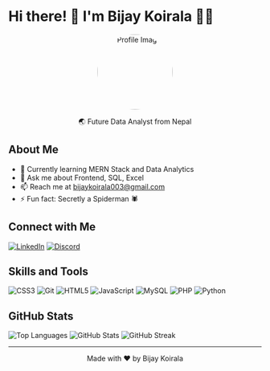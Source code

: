 # Hi there! 👋 I'm Bijay Koirala 🧑‍💻

<p align="center">
  <img src="https://github.com/bijay085/bijay085/assets/107698781/ab408ee9-de14-4f5f-8568-584304dc7ed9" alt="Profile Image" width="150" style="border-radius: 50%;"/>
</p>

<p align="center">
  🌏 Future Data Analyst from Nepal
</p>

## About Me

- 🌱 Currently learning MERN Stack and Data Analytics
- 💬 Ask me about Frontend, SQL, Excel
- 📫 Reach me at bijaykoirala003@gmail.com
- ⚡ Fun fact: Secretly a Spiderman 🕷️

## Connect with Me

[![LinkedIn](https://img.shields.io/badge/LinkedIn-bijaykoirala085-blue?logo=linkedin&logoColor=white)](https://linkedin.com/in/bijaykoirala085)
[![Discord](https://img.shields.io/badge/Discord-898894363097190432-blue?logo=discord&logoColor=white)](https://discord.gg/898894363097190432)

## Skills and Tools

![CSS3](https://img.shields.io/badge/-CSS3-1572B6?style=flat-square&logo=css3)
![Git](https://img.shields.io/badge/-Git-F05032?style=flat-square&logo=git)
![HTML5](https://img.shields.io/badge/-HTML5-E34F26?style=flat-square&logo=html5)
![JavaScript](https://img.shields.io/badge/-JavaScript-F7DF1E?style=flat-square&logo=javascript)
![MySQL](https://img.shields.io/badge/-MySQL-4479A1?style=flat-square&logo=mysql)
![PHP](https://img.shields.io/badge/-PHP-777BB4?style=flat-square&logo=php)
![Python](https://img.shields.io/badge/-Python-3776AB?style=flat-square&logo=python)

## GitHub Stats

![Top Languages](https://github-readme-stats.vercel.app/api/top-langs/?username=bijay085&layout=compact&theme=merko)
![GitHub Stats](https://github-readme-stats.vercel.app/api?username=bijay085&show_icons=true&locale=en&theme=merko)
![GitHub Streak](https://github-readme-streak-stats.herokuapp.com/?user=bijay085&theme=merko)

---

<p align="center">
  Made with ❤️ by Bijay Koirala
</p>
